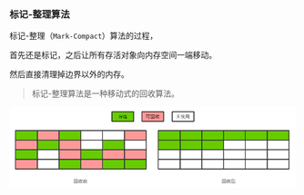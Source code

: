 ### 标记-整理算法

标记-整理（`Mark-Compact`）算法的过程，

首先还是标记，之后让所有存活对象向内存空间一端移动。

然后直接清理掉边界以外的内存。

> 标记-整理算法是一种移动式的回收算法。

![](img\标记-整理算法.png)